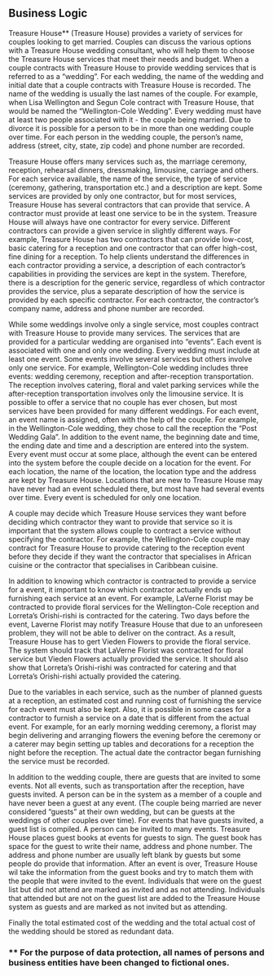 
## Business Logic
Treasure House** (Treasure House) provides a variety of services for couples looking to get married. Couples can discuss the various options with a Treasure House wedding consultant, who will help them to choose the Treasure House services that meet their needs and budget. 
When a couple contracts with Treasure House to provide wedding services that is referred to as a “wedding”. For each wedding, the name of the wedding and initial date that a couple contracts with Treasure House is recorded. The name of the wedding is usually the last names of the couple. For example, when Lisa Wellington and Segun Cole contract with Treasure House, that would be named the “Wellington-Cole Wedding”. 
Every wedding must have at least two people associated with it - the couple being married. Due to divorce it is possible for a person to be in more than one wedding couple over time. For each person in the wedding couple, the person’s name, address (street, city, state, zip code) and phone number are recorded. 

Treasure House offers many services such as, the marriage ceremony, reception, rehearsal dinners, dressmaking, limousine, carriage and others. For each service available, the name of the service, the type of service (ceremony, gathering, transportation etc.) and a description are kept. 
Some services are provided by only one contractor, but for most services, Treasure House has several contractors that can provide that service. A contractor must provide at least one service to be in the system. Treasure House will always have one contractor for every service. 
Different contractors can provide a given service in slightly different ways. For example, Treasure House has two contractors that can provide low-cost, basic catering for a reception and one contractor that can offer high-cost, fine dining for a reception. To help clients understand the differences in each contractor providing a service, a description of each contractor’s capabilities in providing the services are kept in the system. Therefore, there is a description for the generic service, regardless of which contractor provides the service, plus a separate description of how the service is provided by each specific contractor. For each contractor, the contractor’s company name, address and phone number are recorded.

While some weddings involve only a single service, most couples contract with Treasure House to provide many services. The services that are provided for a particular wedding are organised into “events”. Each event is associated with one and only one wedding. Every wedding must include at least one event. Some events involve several services but others involve only one service. For example, Wellington-Cole wedding includes three events: wedding ceremony, reception and after-reception transportation. The reception involves catering, floral and valet parking services while the after-reception transportation involves only the limousine service. 
It is possible to offer a service that no couple has ever chosen, but most services have been provided for many different weddings. For each event, an event name is assigned, often with the help of the couple. For example, in the Wellington-Cole wedding, they chose to call the reception the “Post Wedding Gala”. 
In addition to the event name, the beginning date and time, the ending date and time and a description are entered into the system. Every event must occur at some place, although the event can be entered into the system before the couple decide on a location for the event. For each location, the name of the location, the location type and the address are kept by Treasure House. Locations that are new to Treasure House may have never had an event scheduled there, but most have had several events over time. Every event is scheduled for only one location.

A couple may decide which Treasure House services they want before deciding which contractor they want to provide that service so it is important that the system allows couple to contract a service without specifying the contractor. For example, the Wellington-Cole couple may contract for Treasure House to provide catering to the reception event before they decide if they want the contractor that specialises in African cuisine or the contractor that specialises in Caribbean cuisine.

In addition to knowing which contractor is contracted to provide a service for a event, it important to know which contractor actually ends up furnishing each service at an event. For example, LaVerne Florist may be contracted to provide floral services for the Wellington-Cole reception and Lorreta’s Orishi-rishi is contracted for the catering. Two days before the event, Laverne Florist may notify Treasure House that due to an unforeseen problem, they will not be able to deliver on the contract. As a result, Treasure House has to gert Vieden Flowers to provide the floral service. The system should track that LaVerne Florist was contracted for floral service but Vieden Flowers actually provided the service. It should also show that Lorreta’s Orishi-rishi was contracted for catering and that Lorreta’s Orishi-rishi actually provided the catering.

Due to the variables in each service, such as the number of planned guests at a reception, an estimated cost and running cost of furnishing the service for each event must also be kept. Also, it is possible in some cases for a contractor to furnish a service on a date that is different from the actual event. 
For example, for an early morning wedding ceremony, a florist may begin delivering and arranging flowers the evening before the ceremony or a caterer may begin setting up tables and decorations for a reception the night before the reception. The actual date the contractor began furnishing the service must be recorded.

In addition to the wedding couple, there are guests that are invited to some events. Not all events, such as transportation after the reception, have guests invited. A person can be in the system as a member of a couple and have never been a guest at any event. (The couple being married are never considered “guests” at their own wedding, but can be guests at the weddings of other couples over time). 
For events that have guests invited, a guest list is compiled. A person can be invited to many events. Treasure House places guest books at events for guests to sign. The guest book has space for the guest to write their name, address and phone number. The address and phone number are usually left blank by guests but some people do provide that information. 
After an event is over, Treasure House wil take the information from the guest books and try to match them with the people that were invited to the event. Individuals that were on the guest list but did not attend are marked as invited and as not attending. Individuals that attended but are not on the guest list are added to the Treasure House system as guests and are marked as not invited but as attending.

Finally the total estimated cost of the wedding and the total actual cost of the wedding should be stored as redundant data.

### ** For the purpose of data protection, all names of persons and business entities have been changed to fictional ones. 
